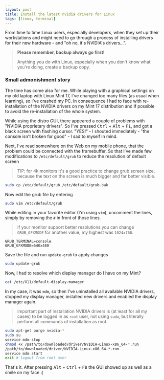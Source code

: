 ```yaml
---
layout: post
title: Install the latest nVidia drivers for Linux
tags: [linux, terminal]
---
```


From time to time Linux users, especially developers, when they set up their workstations and might need to go through a process of installing drivers for their new hardware - and "oh no, it's NVIDIA's drivers...".

> **Please remember, backup always go first!**
>
> Anything you do with Linux, especially when you don't know what you're doing, create a backup copy.

### Small admonishment story

The time has come also for me. While playing with a graphical settings on my old laptop with Linux Mint 17, I've changed too many files (as usual when learning), so I've crashed my PC. In consequence I had to face with re-installation of the NVIDIA drivers on my Mint 17 distribution and if possible to avoid the re-installation of the whole system.

While using the distro GUI, there appeared a couple of problems with "NVIDIA proprietary drivers". So I've pressed <kbd>Ctrl</kbd> + <kbd>Alt</kbd> + <kbd>F1</kbd>, and got a black screen with flashing cursor. "YES!" - I shouted immediately - "the console isn't broken for good" - I sad to myself in mind.

Next, I've read somewhere on the Web on my mobile phone, that the problem could be connected with the framebuffer. So that I've made few modifications to `/etc/default/grub` to reduce the resolution of default screen

> TIP: for 4k monitors it's a good practice to change grub screen size, because the text on the screen is much bigger and far better visible.

```bash
sudo cp /etc/default/grub /etc/default/grub.bak
```

Now edit the grub file by entering

```bash
sudo vim /etc/default/grub
```

While editing in your favorite editor (I'm using `vim`), uncomment the lines, simply by removing the `#` in front of those lines.

> If your monitor support better resolutions you can change `GRUB_GFXMODE` for another value, my highest was `1024x768`.

```
GRUB_TERMINAL=console
GRUB_GFXMODE=640x480
```

Save the file and run `update-grub` to apply changes

```bash
sudo update-grub
```

Now, I had to resolve which display manager do I have on my Mint?

```bash
cat /etc/X11/default-display-manager
```

In my case, it was `mdm`, so then I've uninstalled all available NVIDIA drivers, stopped my display manager, installed new drivers and enabled the display manager again.

> Important part of installation NVIDIA drivers is (at least for all my cases) to be logged in as `root` user, not using `sudo`, but literally perform all commands of installation as root.

```bash
sudo apt-get purge nvidia-*
sudo su
service mdm stop
chmod +x /path/to/downloaded/driver/NVIDIA-Linux-x86_64-*.run
/path/to/downloaded/driver/NVIDIA-Linux-x86_64-*.run
service mdm start
exit # logout from root user
```

That's it. After pressing <kbd>Alt</kbd> + <kbd>Ctrl</kbd> + <kbd>F8</kbd> the GUI showed up as well as a smile on my face :)
